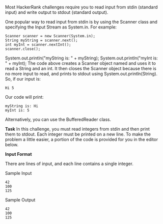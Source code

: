 Most HackerRank challenges require you to read input from stdin (standard input) and write output to stdout (standard output).

One popular way to read input from stdin is by using the Scanner class and specifying the Input Stream as System.in. For example:
```
Scanner scanner = new Scanner(System.in);
String myString = scanner.next();
int myInt = scanner.nextInt();
scanner.close();
```
System.out.println("myString is: " + myString);
System.out.println("myInt is: " + myInt);
The code above creates a Scanner object named  and uses it to read a String and an int. It then closes the Scanner object because there is no more input to read, and prints to stdout using System.out.println(String). So, if our input is:
```
Hi 5
```
Our code will print:
```
myString is: Hi
myInt is: 5
```
Alternatively, you can use the BufferedReader class.

**Task**
In this challenge, you must read  integers from stdin and then print them to stdout. Each integer must be printed on a new line. To make the problem a little easier, a portion of the code is provided for you in the editor below.

**Input Format**

There are  lines of input, and each line contains a single integer.

Sample Input

```
42
100
125
```
Sample Output
```
42
100
125
```
